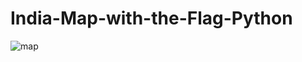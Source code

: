 # India-Map-with-the-Flag-Python

![map](https://user-images.githubusercontent.com/78689154/189821088-a5f984da-508a-48e6-988a-a82a1318621b.png)
